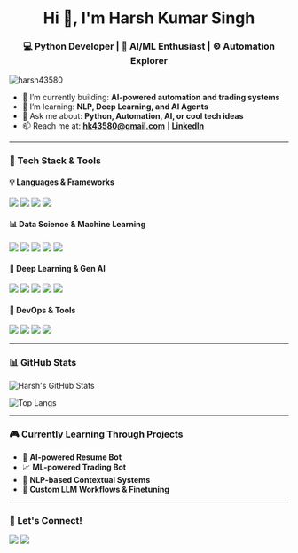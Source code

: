 <h1 align="center">Hi 👋, I'm Harsh Kumar Singh</h1>
<h3 align="center">💻 Python Developer | 🧠 AI/ML Enthusiast | ⚙️ Automation Explorer</h3>

<p align="left">
  <img src="https://komarev.com/ghpvc/?username=harsh43580&label=Profile%20views&color=0e75b6&style=flat" alt="harsh43580" />
</p>

- 🔭 I’m currently building: **AI-powered automation and trading systems**
- 🌱 I’m learning: **NLP, Deep Learning, and AI Agents**
- 💬 Ask me about: **Python, Automation, AI, or cool tech ideas**
- 📫 Reach me at: **[hk43580@gmail.com](mailto:hk43580@gmail.com)** | **[LinkedIn](https://www.linkedin.com/in/harsh0612/)**

---

### 🚀 Tech Stack & Tools

#### 💡 Languages & Frameworks
<p>
  <img src="https://img.shields.io/badge/Python-3776AB?style=for-the-badge&logo=python&logoColor=white"/>
  <img src="https://img.shields.io/badge/Django-092E20?style=for-the-badge&logo=django&logoColor=white"/>
  <img src="https://img.shields.io/badge/FastAPI-005571?style=for-the-badge&logo=fastapi"/>
  <img src="https://img.shields.io/badge/Flask-000000?style=for-the-badge&logo=flask"/>
</p>

#### 📊 Data Science & Machine Learning
<p>
  <img src="https://img.shields.io/badge/Numpy-013243?style=for-the-badge&logo=numpy&logoColor=white"/>
  <img src="https://img.shields.io/badge/Pandas-150458?style=for-the-badge&logo=pandas&logoColor=white"/>
  <img src="https://img.shields.io/badge/Scikit--Learn-F7931E?style=for-the-badge&logo=scikit-learn&logoColor=white"/>
  <img src="https://img.shields.io/badge/Matplotlib-11557C?style=for-the-badge&logo=matplotlib&logoColor=white"/>
  <img src="https://img.shields.io/badge/Seaborn-5382A1?style=for-the-badge&logoColor=white"/>
</p>

#### 🤖 Deep Learning & Gen AI
<p>
  <img src="https://img.shields.io/badge/TensorFlow-FF6F00?style=for-the-badge&logo=tensorflow&logoColor=white"/>
  <img src="https://img.shields.io/badge/PyTorch-EE4C2C?style=for-the-badge&logo=pytorch&logoColor=white"/>
  <img src="https://img.shields.io/badge/HuggingFace-FFD21F?style=for-the-badge&logo=huggingface&logoColor=black"/>
  <img src="https://img.shields.io/badge/OpenAI-412991?style=for-the-badge&logo=openai&logoColor=white"/>
  <img src="https://img.shields.io/badge/Transformers-FFAE42?style=for-the-badge&logoColor=black"/>
</p>

#### 🧰 DevOps & Tools
<p>
  <img src="https://img.shields.io/badge/Git-F05032?style=for-the-badge&logo=git&logoColor=white"/>
  <img src="https://img.shields.io/badge/GitHub-181717?style=for-the-badge&logo=github&logoColor=white"/>
  <img src="https://img.shields.io/badge/Docker-2496ED?style=for-the-badge&logo=docker&logoColor=white"/>
  <img src="https://img.shields.io/badge/Colab-F9AB00?style=for-the-badge&logo=googlecolab&logoColor=black"/>
</p>

---

### 📊 GitHub Stats

![Harsh's GitHub Stats](https://github-readme-stats.vercel.app/api?username=harsh43580&show_icons=true&theme=radical)

![Top Langs](https://github-readme-stats.vercel.app/api/top-langs/?username=harsh43580&layout=compact&theme=radical)

---

### 🎮 Currently Learning Through Projects

- 🤖 **AI-powered Resume Bot**
- 📈 **ML-powered Trading Bot**
- 🧠 **NLP-based Contextual Systems**
- 💼 **Custom LLM Workflows & Finetuning**

---

### 🎯 Let's Connect!

<p align="left">
  <a href="mailto:hk43580@gmail.com"><img src="https://img.shields.io/badge/Gmail-D14836?style=for-the-badge&logo=gmail&logoColor=white"></a>
  <a href="https://www.linkedin.com/in/harsh0612/"><img src="https://img.shields.io/badge/LinkedIn-blue?style=for-the-badge&logo=linkedin&logoColor=white"></a>
</p>
